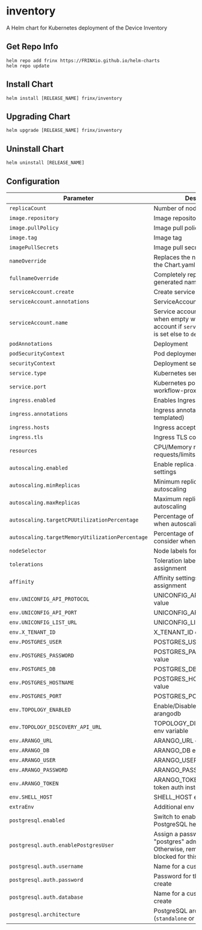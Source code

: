 # inventory

A Helm chart for Kubernetes deployment of the Device Inventory

## Get Repo Info

```console
helm repo add frinx https://FRINXio.github.io/helm-charts
helm repo update
```

## Install Chart

```console
helm install [RELEASE_NAME] frinx/inventory
```

## Upgrading Chart

```console
helm upgrade [RELEASE_NAME] frinx/inventory
```

## Uninstall Chart

```console
helm uninstall [RELEASE_NAME]
```

## Configuration

| Parameter | Description | Default |
|-----------|-------------|---------|
| `replicaCount` | Number of nodes | `1` |
| `image.repository` | Image repository | `frinx/frinx-inventory-server` |
| `image.pullPolicy` | Image pull policy | `IfNotPresent` |
| `image.tag` | Image tag | `""` |
| `imagePullSecrets` | Image pull secrets | `[]` |
| `nameOverride` | Replaces the name of the chart in the Chart.yaml file | `""` |
| `fullnameOverride` |  Completely replaces the generated name | `""` |
| `serviceAccount.create` | Create service account | `true` |
| `serviceAccount.annotations` | ServiceAccount annotations | `{}` |
| `serviceAccount.name` | Service account name to use, when empty will be set to created account if `serviceAccount.create` is set else to `default` | `""` |
| `podAnnotations` | Deployment | `{}` |
| `podSecurityContext` | Pod deployment securityContext | `{}` |
| `securityContext` | Deployment securityContext | See [values.yaml](https://github.com/FRINXio/helm-charts/blob/main/charts/inventory/values.yaml) |
| `service.type` | Kubernetes service type | `ClusterIP` |
| `service.port` | Kubernetes port where workflow-proxy is exposed | `8000` |
| `ingress.enabled` | Enables Ingress | `false` |
| `ingress.annotations` | Ingress annotations (values are templated) | `{}` |
| `ingress.hosts` | Ingress accepted hostnames  | `[]` |
| `ingress.tls` | Ingress TLS configuration | `[]` |
| `resources` | CPU/Memory resource requests/limits | `{}` |
| `autoscaling.enabled` | Enable replica autoscaling settings | `false` |
| `autoscaling.minReplicas` | Minimum replicas for the pod autoscaling | `1` |
| `autoscaling.maxReplicas` | Maximum replicas for the pod autoscaling | `100` |
| `autoscaling.targetCPUUtilizationPercentage` | Percentage of CPU to consider when autoscaling | `80` |
| `autoscaling.targetMemoryUtilizationPercentage` | Percentage of Memory to consider when autoscaling | |
| `nodeSelector` | Node labels for pod assignment | `{}` |
| `tolerations` | Toleration labels for pod assignment | `[]` |
| `affinity` | Affinity settings for pod assignment | `{}` |
| `env.UNICONFIG_API_PROTOCOL` | UNICONFIG_API_PROTOCOL env value | `http` |
| `env.UNICONFIG_API_PORT` | UNICONFIG_API_PORT env value | `8181` |
| `env.UNICONFIG_LIST_URL` | UNICONFIG_LIST_URL env value | `http://krakend:8080/static/list/uniconfig` |
| `env.X_TENANT_ID` | X_TENANT_ID env value | `frinx` |
| `env.POSTGRES_USER` | POSTGRES_USER env value | `postgresU` |
| `env.POSTGRES_PASSWORD` | POSTGRES_PASSWORD env value | `postgresP` |
| `env.POSTGRES_DB` | POSTGRES_DB env value | `inventory` |
| `env.POSTGRES_HOSTNAME` | POSTGRES_HOSTNAME env value | |
| `env.POSTGRES_PORT` | POSTGRES_PORT env value | `5432` |
| `env.TOPOLOGY_ENABLED` | Enable/Disable connection to arangodb | `false` |
| `env.TOPOLOGY_DISCOVERY_API_URL` | TOPOLOGY_DISCOVERY_API_URL env variable | `http://topology-discovery:5000/api/data` |
| `env.ARANGO_URL` | ARANGO_URL env value | `http://arangodb:8529` |
| `env.ARANGO_DB` | ARANGO_DB env value | `topology-discovery` |
| `env.ARANGO_USER` | ARANGO_USER env value | `root` |
| `env.ARANGO_PASSWORD` | ARANGO_PASSWORD env value | `" "` |
| `env.ARANGO_TOKEN` | ARANGO_TOKEN env use bearer token auth instead of basic auth | `""` |
| `env.SHELL_HOST` | SHELL_HOST env value | `"uniconfig-controller"` |
| `extraEnv` | Additional env variables |  |
| `postgresql.enabled` | Switch to enable or disable the PostgreSQL helm chart | `true` |
| `postgresql.auth.enablePostgresUser` | Assign a password to the "postgres" admin user. Otherwise, remote access will be blocked for this user | `true` |
| `postgresql.auth.username` | Name for a custom user to create | `postgresU` |
| `postgresql.auth.password` | Password for the custom user to create | `postgresP` |
| `postgresql.auth.database` | Name for a custom database to create | `conductor` |
| `postgresql.architecture` | PostgreSQL architecture (`standalone` or `replication`) | `standalone` |
